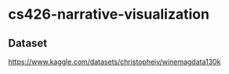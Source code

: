 # cs426-narrative-visualization

## Dataset
https://www.kaggle.com/datasets/christopheiv/winemagdata130k
